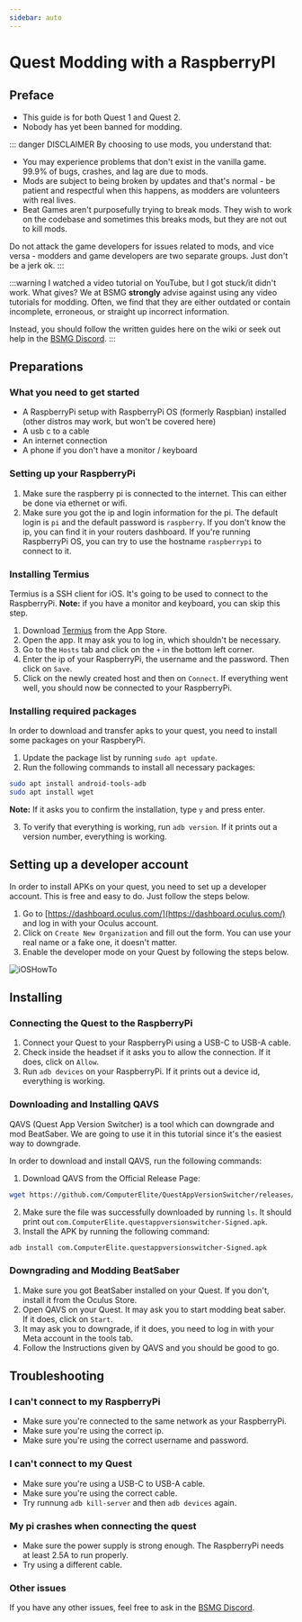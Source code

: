 ```yaml
---
sidebar: auto
---
```

# Quest Modding with a RaspberryPI

## Preface

* This guide is for both Quest 1 and Quest 2.
* Nobody has yet been banned for modding.

::: danger DISCLAIMER
By choosing to use mods, you understand that:

* You may experience problems that don't exist in the vanilla game. 99.9% of bugs, crashes, and lag are due to mods.
* Mods are subject to being broken by updates and that's normal - be patient and respectful when this happens,
  as modders are volunteers with real lives.
* Beat Games aren't purposefully trying to break mods. They wish to work on the codebase and sometimes this breaks mods,
  but they are not out to kill mods.

Do not attack the game developers for issues related to mods, and vice versa -
modders and game developers are two separate groups. Just don't be a jerk ok.
:::

:::warning I watched a video tutorial on YouTube, but I got stuck/it didn't work. What gives?
We at BSMG **strongly** advise against using any video tutorials for modding. Often, we find that they are either
outdated or contain incomplete, erroneous, or straight up incorrect information.

Instead, you should follow the written guides here on the wiki or seek out help in the [BSMG Discord](https://discord.gg/beatsabermods).
:::

## Preparations

### What you need to get started

- A RaspberryPi setup with RaspberryPi OS (formerly Raspbian) installed (other distros may work, but won't be covered here)
- A usb c to a cable
- An internet connection
- A phone if you don't have a monitor / keyboard

### Setting up your RaspberryPi

1. Make sure the raspberry pi is connected to the internet. This can either be done via ethernet or wifi.
2. Make sure you got the ip and login information for the pi.
 The default login is `pi` and the default password is `raspberry`. 
 If you don't know the ip, you can find it in your routers dashboard.
 If you're running RaspberryPi OS, you can try to use the hostname `raspberrypi` to connect to it.

### Installing Termius

Termius is a SSH client for iOS. It's going to be used to connect to the RaspberryPi.
**Note:** if you have a monitor and keyboard, you can skip this step.

1. Download [Termius](https://apps.apple.com/de/app/termius-terminal-ssh-client/id549039908) from the App Store.
2. Open the app. It may ask you to log in, which shouldn't be necessary.
3. Go to the `Hosts` tab and click on the `+` in the bottom left corner.
4. Enter the ip of your RaspberryPi, the username and the password. Then click on `Save`.
5. Click on the newly created host and then on `Connect`. If everything went well, you should now be connected to your RaspberryPi.

### Installing required packages

In order to download and transfer apks to your quest, you need to install some packages on your RaspberyPi.

1. Update the package list by running `sudo apt update`.
2. Run the following commands to install all necessary packages:

```bash
sudo apt install android-tools-adb
sudo apt install wget
```

**Note:** If it asks you to confirm the installation, type `y` and press enter.

3. To verify that everything is working, run `adb version`. If it prints out a version number, everything is working.

## Setting up a developer account

In order to install APKs on your quest, you need to set up a developer account.
This is free and easy to do. Just follow the steps below.

1. Go to [https://dashboard.oculus.com/](https://dashboard.oculus.com/) and log in with your Oculus account.
2. Click on `Create New Organization` and fill out the form. You can use your real name or a fake one, it doesn't matter.
3. Enable the developer mode on your Quest by following the steps below.

![iOSHowTo](~@images/beginners-guide/EnableDevModeIOS.png)

## Installing

### Connecting the Quest to the RaspberryPi

1. Connect your Quest to your RaspberryPi using a USB-C to USB-A cable.
2. Check inside the headset if it asks you to allow the connection. If it does, click on `Allow`.
3. Run `adb devices` on your RaspberryPi. If it prints out a device id, everything is working.

### Downloading and Installing QAVS

QAVS (Quest App Version Switcher) is a tool which can downgrade and mod BeatSaber.
We are going to use it in this tutorial since it's the easiest way to downgrade.

In order to download and install QAVS, run the following commands:

1. Download QAVS from the Official Release Page:
```bash
wget https://github.com/ComputerElite/QuestAppVersionSwitcher/releases/download/1.13.20/com.ComputerElite.questappversionswitcher-Signed.apk
```
2. Make sure the file was successfully downloaded by running `ls`.
    It should print out `com.ComputerElite.questappversionswitcher-Signed.apk`.
3. Install the APK by running the following command:
```bash
adb install com.ComputerElite.questappversionswitcher-Signed.apk
```

### Downgrading and Modding BeatSaber

1. Make sure you got BeatSaber installed on your Quest. If you don't, install it from the Oculus Store.
2. Open QAVS on your Quest. It may ask you to start modding beat saber. If it does, click on `Start`.
3. It may ask you to downgrade, if it does, you need to log in with your Meta account in the tools tab.
4. Follow the Instructions given by QAVS and you should be good to go.


## Troubleshooting

### I can't connect to my RaspberryPi
* Make sure you're connected to the same network as your RaspberryPi.
* Make sure you're using the correct ip.
* Make sure you're using the correct username and password.


### I can't connect to my Quest
* Make sure you're using a USB-C to USB-A cable.
* Make sure you're using the correct cable.
* Try runnung `adb kill-server` and then `adb devices` again.

### My pi crashes when connecting the quest
* Make sure the power supply is strong enough. The RaspberryPi needs at least 2.5A to run properly.
* Try using a different cable.

### Other issues
If you have any other issues, feel free to ask in the [BSMG Discord](https://discord.gg/beatsabermods).
